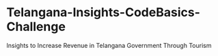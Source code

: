 # Telangana-Insights-CodeBasics-Challenge
Insights to Increase Revenue in Telangana Government Through Tourism
